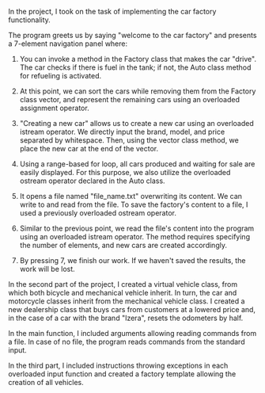 In the project, I took on the task of implementing the car factory functionality.

The program greets us by saying "welcome to the car factory" and presents a 7-element navigation panel where:

1) You can invoke a method in the Factory class that makes the car "drive". The car checks if there is fuel in the tank; if not, the Auto class method for refueling is activated.

2) At this point, we can sort the cars while removing them from the Factory class vector, and represent the remaining cars using an overloaded assignment operator.

3) "Creating a new car" allows us to create a new car using an overloaded istream operator. We directly input the brand, model, and price separated by whitespace. Then, using the vector class method, we place the new car at the end of the vector.

4) Using a range-based for loop, all cars produced and waiting for sale are easily displayed. For this purpose, we also utilize the overloaded ostream operator declared in the Auto class.

5) It opens a file named "file_name.txt" overwriting its content. We can write to and read from the file. To save the factory's content to a file, I used a previously overloaded ostream operator.

6) Similar to the previous point, we read the file's content into the program using an overloaded istream operator. The method requires specifying the number of elements, and new cars are created accordingly.

7) By pressing 7, we finish our work. If we haven't saved the results, the work will be lost.

In the second part of the project, I created a virtual vehicle class, from which both bicycle and mechanical vehicle inherit. In turn, the car and motorcycle classes inherit from the mechanical vehicle class. I created a new dealership class that buys cars from customers at a lowered price and, in the case of a car with the brand "Izera", resets the odometers by half.

In the main function, I included arguments allowing reading commands from a file. In case of no file, the program reads commands from the standard input.

In the third part, I included instructions throwing exceptions in each overloaded input function and created a factory template allowing the creation of all vehicles.
